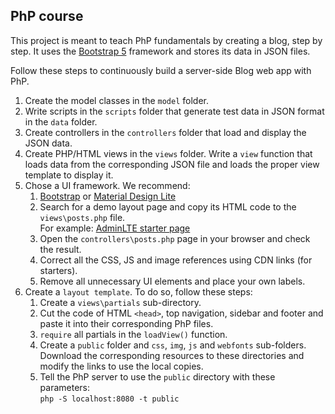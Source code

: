 ## PhP course

This project is meant to teach PhP fundamentals by creating a blog, step by step. It uses the [Bootstrap 5](https://getbootstrap.com/docs/5.2/getting-started/introduction/) framework and stores its data in JSON files.

Follow these steps to continuously build a server-side Blog web app with PhP.

1. Create the model classes in the `model` folder.
2. Write scripts in the `scripts` folder that generate test data in JSON format in the `data` folder.
3. Create controllers in the `controllers` folder that load and display the JSON data.
4. Create PHP/HTML views in the `views` folder. Write a `view` function that loads data from the corresponding JSON file and loads the proper view template to display it.
5. Chose a UI framework. We recommend:<br/>
    1. [Bootstrap](https://getbootstrap.com/) or [Material Design Lite](https://getmdl.io/started/index.html)
    2. Search for a demo layout page and copy its HTML code to the `views\posts.php` file.<br/>
       For example: [AdminLTE starter page](https://adminlte.io/themes/v3/starter.html)
   3. Open the `controllers\posts.php` page in your browser and check the result.
   4. Correct all the CSS, JS and image references using CDN links (for starters).
   5. Remove all unnecessary UI elements and place your own labels.
6. Create a `layout template`. To do so, follow these steps:
   1. Create a `views\partials` sub-directory. 
   2. Cut the code of HTML `<head>`, top navigation, sidebar and footer and paste it into their corresponding PhP files.
   3. `require` all partials in the `loadView()` function.
   4. Create a `public` folder and `css`, `img`, `js` and `webfonts` sub-folders. Download the corresponding resources to these directories and modify the links to use the local copies.
   5. Tell the PhP server to use the `public` directory with these parameters:<br/>
   `php -S localhost:8080 -t public`